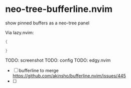 # neo-tree-bufferline.nvim

show pinned buffers as a neo-tree panel

Via lazy.nvim:

```lua
{

}
```

TODO: screenshot
TODO: config
TODO: edgy.nvim

- [ ] bufferline to merge https://github.com/akinsho/bufferline.nvim/issues/445
- [ ] 
